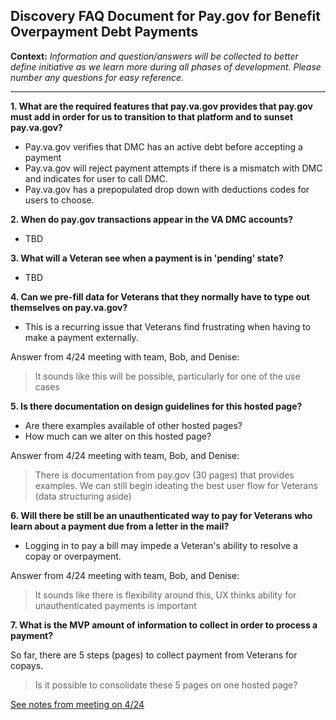 ## Discovery FAQ Document for Pay.gov for Benefit Overpayment Debt Payments
**Context:** _Information and question/answers will be collected to better define initiative as we learn more during all phases of development. Please number any questions for easy reference._

---
**1. What are the required features that pay.va.gov provides that pay.gov must add in order for us to transition to that platform and to sunset pay.va.gov?**
- Pay.va.gov verifies that DMC has an active debt before accepting a payment
- Pay.va.gov will reject payment attempts if there is a mismatch with DMC and indicates for user to call DMC.
- Pay.va.gov has a prepopulated drop down with deductions codes for users to choose.

 **2. When do pay.gov transactions appear in the VA DMC accounts?**
- TBD

 **3. What will a Veteran see when a payment is in 'pending' state?**
- TBD

**4. Can we pre-fill data for Veterans that they normally have to type out themselves on pay.va.gov?** 
- This is a recurring issue that Veterans find frustrating when having to make a payment externally.

Answer from 4/24 meeting with team, Bob, and Denise: 
> It sounds like this will be possible, particularly for one of the use cases

**5. Is there documentation on design guidelines for this hosted page?** 
- Are there examples available of other hosted pages?
- How much can we alter on this hosted page?

Answer from 4/24 meeting with team, Bob, and Denise: 
> There is documentation from pay.gov (30 pages) that provides examples.
> We can still begin ideating the best user flow for Veterans (data structuring aside)

**6. Will there be still be an unauthenticated way to pay for Veterans who learn about a payment due from a letter in the mail?** 
- Logging in to pay a bill may impede a Veteran's ability to resolve a copay or overpayment.

Answer from 4/24 meeting with team, Bob, and Denise: 
> It sounds like there is flexibility around this, UX thinks ability for unauthenticated payments is important

**7. What is the MVP amount of information to collect in order to process a payment?** 

So far, there are 5 steps (pages) to 
collect payment from Veterans for copays. 
> Is it possible to consolidate these 5 pages on one hosted page?


[See notes from meeting on 4/24](https://github.com/department-of-veterans-affairs/va.gov-team/issues/107630#issuecomment-2828988071)

